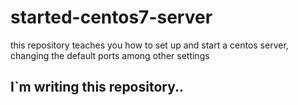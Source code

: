 # started-centos7-server
this repository teaches you how to set up and start a centos server, changing the default ports among other settings

I`m writing this repository..
---------------

